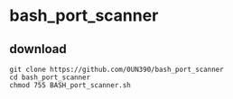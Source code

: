 # bash_port_scanner

download 
----------
```
git clone https://github.com/0UN390/bash_port_scanner
cd bash_port_scanner
chmod 755 BASH_port_scanner.sh  
```


